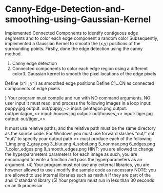 # Canny-Edge-Detection-and-smoothing-using-Gaussian-Kernel

Implemented Connected Components to identify contiguous edge segments 
and to color each edge component a random color
Subsequently, implemented a Gaussian Kernel to smooth the (x,y) positions of 
the surrounding points.
Firstly, done the edge detection using the canny method.
1. Canny edge detection 
2. Connected components to color each edge region using a different color3. 
Gaussian kernel to smooth the pixel locations of the edge pixels

Define (x^i , y^i) as smoothed edge positions
Define C1...CN as connected components of edge pixels

) Your program must compile and run with NO command arguments, NO user input 
It must read, and process the following images in a loop
 input: puppy.jpg output: out/puppy_<<file suffix>>
 input: pentagon.png output: out/pentagon_<<file suffix>>
 input: houses.jpg output: out/houses_<<file suffix>>
 input: tiger.jpg output: out/tiger_<<file suffix>>
 
 It must use relative paths, and the relative path must be the same 
directory as the source code.
 For Windows you must use forward slashes “out/” not “out\\” 
to specify your output path
 <<file suffix>> must produce each of the following
1_img.png
2_gray.png
3_blur.png
4_sobel.png
5_nonmax.png
6_edges.png
7_color_edges.png
8_smooth_edges.png
HINT: you are allowed to change the hyperparameters parameters for each 
image as such, you are encouraged to write a function and pass the 
hyperparameters as an argument.
r4) Your program must not use any external libraries, you are however allowed to 
use / modify the sample code as necessary
 NOTE: you are allowed to use internal libraries such as math.h if they are part of 
the ansi C standard library r5) Your program must run in less than 30 seconds on an 
I5 processor

